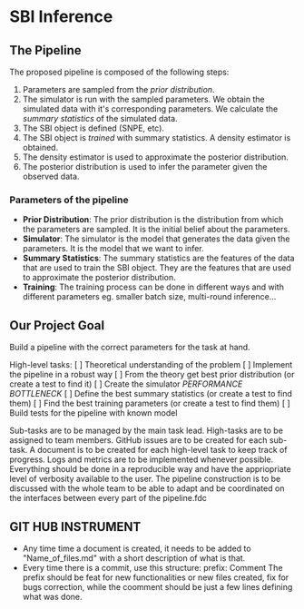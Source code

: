 # SBI Inference

## The Pipeline

The proposed pipeline is composed of the following steps:
1. Parameters are sampled from the *prior distribution*.
2. The simulator is run with the sampled parameters. We obtain the simulated data with it's corresponding parameters. We calculate the *summary statistics* of the simulated data.
3. The SBI object is defined (SNPE, etc).
4. The SBI object is *trained* with summary statistics. A density estimator is obtained.
5. The density estimator is used to approximate the posterior distribution.
6. The posterior distribution is used to infer the parameter given the observed data.


### Parameters of the pipeline

- **Prior Distribution**: The prior distribution is the distribution from which the parameters are sampled. It is the initial belief about the parameters.
- **Simulator**: The simulator is the model that generates the data given the parameters. It is the model that we want to infer.
- **Summary Statistics**: The summary statistics are the features of the data that are used to train the SBI object. They are the features that are used to approximate the posterior distribution.
- **Training**: The training process can be done in different ways and with different parameters eg. smaller batch size, multi-round inference...

## Our Project Goal

Build a pipeline with the correct parameters for the task at hand.

High-level tasks:
[ ] Theoretical understanding of the problem
[ ] Implement the pipeline in a robust way
[ ] From the theory get best prior distribution (or create a test to find it)
[ ] Create the simulator *PERFORMANCE BOTTLENECK*
[ ] Define the best summary statistics (or create a test to find them)
[ ] Find the best training parameters (or create a test to find them)
[ ] Build tests for the pipeline with known model

Sub-tasks are to be managed by the main task lead.
High-tasks are to be assigned to team members.
GitHub issues are to be created for each sub-task.
A document is to be created for each high-level task to keep track of progress.
Logs and metrics are to be implemented whenever possible.
Everything should be done in a reproducible way and have the appriopriate level of verbosity available to the user.
The pipeline construction is to be discussed with the whole team to be able to adapt and be coordinated on the interfaces between every part of the pipeline.fdc

## GIT HUB INSTRUMENT 

- Any time time a document is created, it needs to be added to "Name_of_files.md" with a short description of what is that.
- Every time there is a commit, use this structure:
prefix: Comment
The prefix should be feat for new functionalities or new files created, fix for bugs correction, while the coomment should be just a few lines defining what was done.



